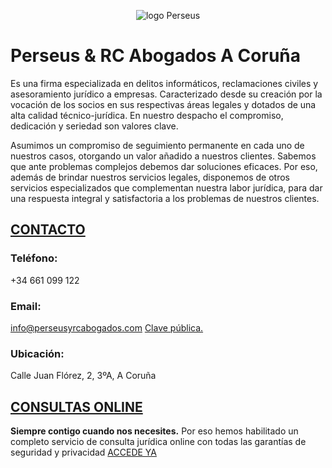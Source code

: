 <meta name="title" content="Perseus & RC Abogados penalistas A Coruña, delitos informáticos" />
<meta name="description" content="Abogados penalistas A Coruña especializados en delitos informáticos, reclamaciones civiles" />
<meta property="og:description" content="Abogados penalistas A Coruña especializados en delitos informáticos, reclamaciones civiles" />
<meta name="keywords" content="abogados, penalistas, abogados penalistas A Coruña, delitos informaticos" />

<p style="text-align:center"><img src="https://user-images.githubusercontent.com/63341181/85150740-35a11400-b253-11ea-9a7d-fd3fffc300c0.png" alt="logo Perseus"></p>

# Perseus & RC Abogados A Coruña

Es una firma especializada en delitos informáticos, reclamaciones civiles y asesoramiento jurídico a empresas. Caracterizado desde su creación por la vocación de los socios en sus respectivas áreas legales y dotados de una alta calidad técnico-jurídica. En nuestro despacho el compromiso, dedicación y seriedad son valores clave. 

Asumimos un compromiso de seguimiento permanente en cada uno de nuestros casos, otorgando un valor añadido a nuestros clientes. Sabemos que ante problemas complejos debemos dar soluciones eficaces. Por eso, además de brindar nuestros servicios legales, disponemos de otros servicios especializados que complementan nuestra labor jurídica, para dar una respuesta integral y satisfactoria a los problemas de nuestros clientes.


## [CONTACTO](http://perseusyrcabogados.com/contacto.html "CONTACTO")

### Teléfono:
+34 661 099 122

### Email:
info@perseusyrcabogados.com
[Clave pública.](https://perseusyrcabogados.com/public-key.txt "Clave pública.")

### Ubicación:
Calle Juan Flórez, 2, 3ºA, A Coruña

## [CONSULTAS ONLINE](https://perseusyrcabogados.com/consultas-juridicas-online.html "CONSULTAS ONLINE")

**Siempre contigo cuando nos necesites.** Por eso hemos habilitado un completo servicio de consulta jurídica online con todas las garantías de seguridad y privacidad [ACCEDE YA](https://perseusyrcabogados.com/consultas-juridicas-online.html "CONSULTAS JURÍDICAS ONLINE")
